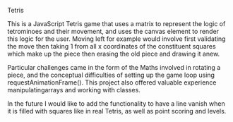 Tetris 

This is a JavaScript Tetris game that uses a matrix to represent the logic of tetrominoes and their movement, and uses the canvas element to render this logic for the user. Moving left for example would involve first validating the move then taking 1 from all x coordinates of the constituent squares which make up the piece then erasing the old piece and drawing it anew. 

Particular challenges came in the form of the Maths involved in rotating a piece, and the conceptual difficulties of setting up the game loop using requestAnimationFrame(). This project also offered valuable experience manipulatingarrays and working with classes. 

In the future I would like to add the functionality to have a line vanish when it is filled with squares like in real Tetris, as well as point scoring and levels. 
